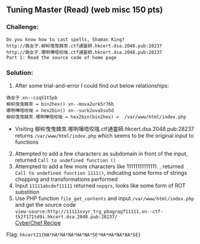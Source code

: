## Tuning Master (Read) (web misc 150 pts)  
### Challenge:  
```
Do you know how to cast spells, Shaman King?  
http://偽女子.柳枊曳曳棘朿.ctf通靈師.hkcert.dsa.2048.pub:28237  
http://偽女子.哪咧嘩唔咬哤.ctf通靈師.hkcert.dsa.2048.pub:28237  
Part 1: Read the source code of home page  
```
### Solution:  
1. After some trial-and-error I could find out below relationships:  
```
偽女子 xn--czq51t5pb
柳枊曳曳棘朿 = bin2hex() xn--mova2urk5r76b
哪咧嘩唔咬哤 = hex2bin() xn--surk2ova5so5d
柳枊曳曳棘朿.哪咧嘩唔咬哤 = hex2bin(bin2hex) =  /var/www/html/index.php
```
- Visiting 柳枊曳曳棘朿.哪咧嘩唔咬哤.ctf通靈師.hkcert.dsa.2048.pub:28237 returns `/var/www/html/index.php` which seems to be the original input to functions  
2. Attempted to add a few characters as subdomain in front of the input, returned `Call to undefined function ()`  
3. Attempted to add a few more characters like 11111111111111. , returned `Call to undefined function 1111()`, indicating some forms of strings chopping and transformations performed  
4. Input `11111abcdef11111` returned `nopqrs`, looks like some form of ROT substition  
5. Use PHP function `file_get_contents` and input `/var/www/html/index.php` and get the source code  
`view-source:http://11111svyr_trg_pbagragf11111.xn--ctf-tk2f171td9i.hkcert.dsa.2048.pub:28237/`      
[CyberChef Recipe](https://gchq.github.io/CyberChef/#recipe=From_Hex('Auto'/disabled)ROT13(true,true,false,13)&input=MTExMTFzdnlyX3RyZ19wYmFncmFnZjExMTEx)  
  
Flag: `hkcert21{HA*HA*HA*NA*HA*NA*SE*HA*HA*NA*NA*SE}`  
  

